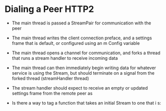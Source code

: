 # Dialing a Peer HTTP2
- The main thread is passed a StreamPair for communication with the peer
- The main thread writes the client connection preface, and a settings frame
  that is default, or configured using an m Config variable
- The main thread opens a channel for communication, and forks a thread that
  runs a stream handler to receive incoming data
- The main thread can then immediately begin writing data for whatever
  service is using the Stream, but should terminate on a signal from the forked
  thread (streamHandler thread)
- The stream handler should expect to receive an empty or updated settings
  frame from the remote peer as

- Is there a way to tag a function that takes an initial Stream to one that i
  s:
